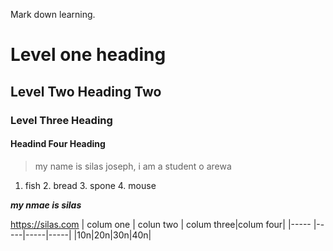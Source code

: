 Mark down learning.

# Level one heading

## Level Two Heading Two

### Level Three Heading 

#### Headind Four Heading

> my name is silas joseph, i am a student o arewa

1. fish 2. bread 3. spone 4. mouse

***my nmae  is silas***

https://silas.com
| colum one | colun two | colum three|colum four|
|----- |-----|-----|-----|
|10n|20n|30n|40n|
